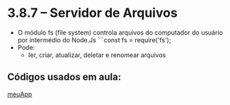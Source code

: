 # 3.8.7 – Servidor de Arquivos

- O módulo fs (file system) controla arquivos do computador do usuário por intermédio do Node.Js ```const fs = require('fs');
- Pode:
  - ler, criar, atualizar, deletar e renomear arquivos

## Códigos usados em aula:

[meuApp](camminho)